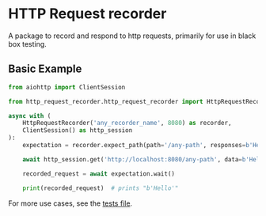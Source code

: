 # HTTP Request recorder

A package to record and respond to http requests, primarily for use in black box testing.

## Basic Example

```python
from aiohttp import ClientSession

from http_request_recorder.http_request_recorder import HttpRequestRecorder

async with (
    HttpRequestRecorder('any_recorder_name', 8080) as recorder,
    ClientSession() as http_session
):
    expectation = recorder.expect_path(path='/any-path', responses=b'Hello back from recorder')

    await http_session.get('http://localhost:8080/any-path', data=b'Hello')

    recorded_request = await expectation.wait()

    print(recorded_request)  # prints "b'Hello'"
```

For more use cases, see the [tests file](./tests/test_http_request_recorder.py).
